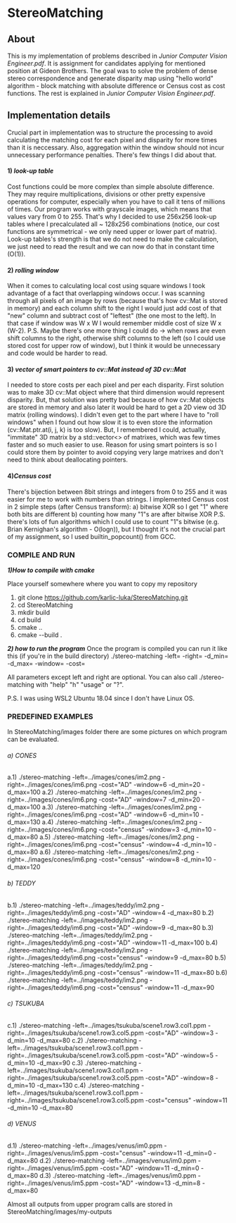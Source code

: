 # StereoMatching
## About
This is my implementation of problems described in *Junior Computer Vision Engineer.pdf*. It is assignment for candidates applying for mentioned position at Gideon Brothers.
The goal was to solve the problem of dense stereo correspondence and generate disparity map using "hello world" algorithm - block matching with absolute difference or Census cost as cost functions.
The rest is explained in *Junior Computer Vision Engineer.pdf*.

## Implementation details
Crucial part in implementation was to structure the processing to avoid calculating the matching cost for each pixel and disparity for more times than it is neccessary.
Also, aggregation within the window should not incur unnecessary performance penalties. There's few things I did about that.

#### 1) ***look-up table***
Cost functions could be more complex than simple absolute difference. They may require multiplications, divisions or other pretty expensive operations for computer, especially when you have to call it tens of millions of times. Our program works with grayscale images, which means that values vary from 0 to 255. That's why I decided to use 256x256 look-up tables where I precalculated all ~ 128x256 combinations (notice, our cost functions are symmetrical - we only need upper or lower part of matrix). Look-up tables's strength is that we do not need to make the calculation, we just need to read the result and we can now do that in constant time (O(1)). 
#### 2) ***rolling window***
When it comes to calculating local cost using square windows I took advantage of a fact that overlapping windows occur. I was scanning through all pixels of an image by rows (because that's how cv::Mat is stored in memory) and each column shift to the right I would just add cost of that "new" column and subtract cost of "leftest" (the one most to the left).  In that case if window was W x W I would remember middle cost of size W x (W-2).
P.S. Maybe there's one more thing I could do -> when rows are even shift columns to the right, otherwise shift columns to the left (so I could use stored cost for upper row of window), but I think it would be unnecessary and code would be harder to read.
#### 3) ***vector of smart pointers to cv::Mat instead of 3D cv::Mat***
I needed to store costs per each pixel and per each disparity. First solution was to make 3D cv::Mat object where that third dimension would represent disparity. But, that solution was pretty bad because of how cv::Mat objects are stored in memory and also later it would be hard to get a 2D view od 3D matrix (rolling windows). I didn't even get to the part where I have to "roll windows" when I found out how slow it is to even store the information (cv::Mat.ptr.at(i, j, k) is too slow).
But, I remembered I could, actually, "immitate" 3D matrix by a std::vector<> of matrixes, which was few times faster and so much easier to use.
Reason for using smart pointers is so I could store them by pointer to avoid copying very large matrixes and don't need to think about deallocating pointers.

#### 4)***Census cost***
There's bijection between 8bit strings and integers from 0 to 255 and it was easier for me to work with numbers than strings. I implemented Census cost in 2 simple steps (after Census transform):
a) bitwise XOR so I get "1" where both bits are different
b) counting how many "1"s are after bitwise XOR
P.S. there's lots of fun algorithms which I could use to count "1"s bitwise (e.g. Brian Kernighan's algorithm - O(logn)), but I thought it's not the crucial part of my assignment, so I used builtin_popcount() from GCC.


### COMPILE AND RUN
***1)How to compile with cmake***

Place yourself somewhere where you want to copy my repository
1. git clone https://github.com/karlic-luka/StereoMatching.git
2. cd StereoMatching
3. mkdir build
4. cd build
5. cmake ..
6. cmake --build .

***2) how to run the program***
Once the program is compiled you can run it like this (if you're in the build directory)
./stereo-matching -left=<path to left picture> -right=<path to right image> -d_min=<minimum disparity to evaluate> -d_max=<maximum disparity to evaluate> -window=<radius of a square window> -cost=<cost function>

  
 All parameters except left and right are optional.
 You can also call ./stereo-matching with "help" "h" "usage" or "?".
 
 P.S. I was using WSL2 Ubuntu 18.04 since I don't have Linux OS.

### PREDEFINED EXAMPLES
In StereoMatching/images folder there are some pictures on which program can be evaluated.
###### a) CONES
a.1) ./stereo-matching -left=../images/cones/im2.png -right=../images/cones/im6.png  -cost="AD" -window=6 -d_min=20 -d_max=100
a.2) ./stereo-matching -left=../images/cones/im2.png -right=../images/cones/im6.png  -cost="AD" -window=7 -d_min=20 -d_max=100
a.3) ./stereo-matching -left=../images/cones/im2.png -right=../images/cones/im6.png  -cost="AD" -window=6 -d_min=10 -d_max=130
a.4) ./stereo-matching -left=../images/cones/im2.png -right=../images/cones/im6.png  -cost="census" -window=3 -d_min=10 -d_max=80
a.5) ./stereo-matching -left=../images/cones/im2.png -right=../images/cones/im6.png  -cost="census" -window=4 -d_min=10 -d_max=80
a.6) ./stereo-matching -left=../images/cones/im2.png -right=../images/cones/im6.png  -cost="census" -window=8 -d_min=10 -d_max=120

###### b) TEDDY
b.1) ./stereo-matching -left=../images/teddy/im2.png -right=../images/teddy/im6.png  -cost="AD" -window=4 -d_max=80
b.2) ./stereo-matching -left=../images/teddy/im2.png -right=../images/teddy/im6.png  -cost="AD" -window=9 -d_max=80
b.3) ./stereo-matching -left=../images/teddy/im2.png -right=../images/teddy/im6.png  -cost="AD" -window=11 -d_max=100
b.4) ./stereo-matching -left=../images/teddy/im2.png -right=../images/teddy/im6.png  -cost="census" -window=9 -d_max=80
b.5) ./stereo-matching -left=../images/teddy/im2.png -right=../images/teddy/im6.png  -cost="census" -window=11 -d_max=80
b.6) ./stereo-matching -left=../images/teddy/im2.png -right=../images/teddy/im6.png  -cost="census" -window=11 -d_max=90

###### c) TSUKUBA
c.1) ./stereo-matching -left=../images/tsukuba/scene1.row3.col1.ppm -right=../images/tsukuba/scene1.row3.col5.ppm  -cost="AD" -window=3 -d_min=10 -d_max=80
c.2) ./stereo-matching -left=../images/tsukuba/scene1.row3.col1.ppm -right=../images/tsukuba/scene1.row3.col5.ppm  -cost="AD" -window=5 -d_min=10 -d_max=90
c.3) ./stereo-matching -left=../images/tsukuba/scene1.row3.col1.ppm -right=../images/tsukuba/scene1.row3.col5.ppm  -cost="AD" -window=8 -d_min=10 -d_max=130
c.4) ./stereo-matching -left=../images/tsukuba/scene1.row3.col1.ppm -right=../images/tsukuba/scene1.row3.col5.ppm  -cost="census" -window=11 -d_min=10 -d_max=80

###### d) VENUS
d.1) ./stereo-matching -left=../images/venus/im0.ppm -right=../images/venus/im5.ppm  -cost="census" -window=11 -d_min=0 -d_max=80
d.2) ./stereo-matching -left=../images/venus/im0.ppm -right=../images/venus/im5.ppm  -cost="AD" -window=11 -d_min=0 -d_max=80
d.3) ./stereo-matching -left=../images/venus/im0.ppm -right=../images/venus/im5.ppm  -cost="AD" -window=13 -d_min=8 -d_max=80

Almost all outputs from upper program calls are stored in StereoMatching/images/my-outputs
